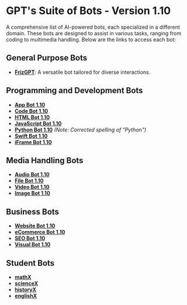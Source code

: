 # GPT's Suite of Bots - Version 1.10

A comprehensive list of AI-powered bots, each specialized in a different domain. These bots are designed to assist in various tasks, ranging from coding to multimedia handling. Below are the links to access each bot:

## General Purpose Bots
- **[FrizGPT](https://chat.openai.com/g/g-uR3SXTMg5-frizgpt)**: A versatile bot tailored for diverse interactions.

## Programming and Development Bots
- **[App Bot 1.10](https://chat.openai.com/g/g-1rXzQ8VPR-app-bot-1-10)**
- **[Code Bot 1.10](https://chat.openai.com/g/g-KcceBEg1a-audio-bot-1-10)**
- **[HTML Bot 1.10](https://chat.openai.com/g/g-P0U132xdJ-html-bot-1-10)**
- **[JavaScript Bot 1.10](https://chat.openai.com/g/g-38aOr4N7B-javascript-bot-1-10)**
- **[Python Bot 1.10](https://chat.openai.com/g/g-38aOr4N7B-javascript-bot-1-10)** *(Note: Corrected spelling of "Python")*
- **[Swift Bot 1.10](https://chat.openai.com/g/g-8Wk0lfhWN-swift-bot-1-10)**
- **[iFrame Bot 1.10]('https://chat.openai.com/g/g-aVV7IulxV-iframe-bot-1-10)**

## Media Handling Bots
- **[Audio Bot 1.10](https://chat.openai.com/g/g-KcceBEg1a-audio-bot-1-10)**
- **[File Bot 1.10](https://chat.openai.com/g/g-CLaI7BZ3K-file-bot-1-10)**
- **[Video Bot 1.10](https://chat.openai.com/g/g-2XrHyBZl9-video-bot-1-10)**
- **[Image Bot 1.10](https://chat.openai.com/g/g-wm23CWhvT-image-bot-1-10)**

## Business Bots
- **[Website Bot 1.10](https://chat.openai.com/g/g-nDGxsUnk6-website-bot-1-10)**
- **[eCommerce Bot 1.10](https://chat.openai.com/g/g-QssOI3UrQ-ecommerce-bot-1-10)**
- **[SEO Bot 1.10](https://chat.openai.com/g/g-QT0NhHyar-seo-bot-1-10)**
- **[Visual Bot 1.10](https://chat.openai.com/g/g-kIpEPPbVH-visual-bot-1-10)**

## Student Bots
- **[mathX](https://chat.openai.com/g/g-pboBtUZp3-mathx)**
- **[scienceX](https://chat.openai.com/g/g-b23IMyWIG-sciencex)**
- **[historyX](https://chat.openai.com/g/g-CorWeq0is-historyx)**
- **[englishX](https://chat.openai.com/g/g-ShAKsPy4K-englishx)**
